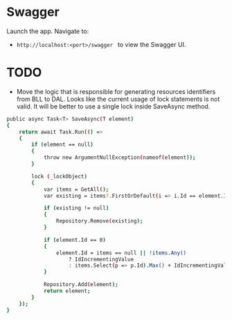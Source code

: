 # Swagger

Launch the app. Navigate to:
  - ```http://localhost:<port>/swagger ``` to view the Swagger UI.


# TODO
 - Move the logic that is responsible for generating resources identifiers from BLL to DAL. Looks like the current usage of lock statements is not valid. It will be better to use a single lock inside SaveAsync method.

```sh
public async Task<T> SaveAsync(T element)
{
    return await Task.Run(() =>
    {
        if (element == null)
        {
            throw new ArgumentNullException(nameof(element));
        }

        lock (_lockObject)
        {
            var items = GetAll();
            var existing = items?.FirstOrDefault(i => i.Id == element.Id);

            if (existing != null)
            {
                Repository.Remove(existing);
            }

            if (element.Id == 0)
            {
                element.Id = items == null || !items.Any()
                    ? IdIncrementingValue
                    : items.Select(p => p.Id).Max() + IdIncrementingValue;
            }

            Repository.Add(element);
            return element;
        }
    });
}
```